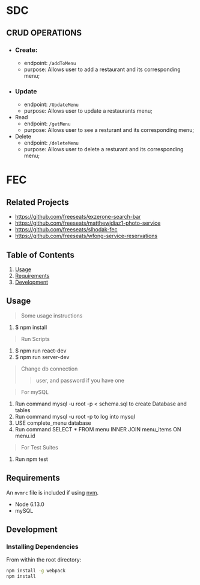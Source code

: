 # SDC

## CRUD OPERATIONS
- ### Create:
  - endpoint: `/addToMenu`
  - purpose: Allows user to add a restaurant and its corresponding menu;
- ### Update
   - endpoint: `/UpdateMenu`
   - purpose: Allows user to update a restaurants menu;
- Read
  - endpoint: `/getMenu`
  - purpose: Allows user to see a resturant and its corresponding menu;
- Delete
  - endpoint: `/deleteMenu`
  - purpose: Allows user to delete a resturant and its corresponding menu;

# FEC

## Related Projects

  - https://github.com/freeseats/exzerone-search-bar
  - https://github.com/freeseats/matthewjdiaz1-photo-service
  - https://github.com/freeseats/slhodak-fec
  - https://github.com/freeseats/wfong-service-reservations

## Table of Contents

1. [Usage](#Usage)
1. [Requirements](#requirements)
1. [Development](#development)

## Usage

> Some usage instructions
1. $ npm install
> Run Scripts
1. $ npm run react-dev
1. $ npm run server-dev

> Change db connection
>> user, and password if you have one

> For mySQL
1. Run command mysql -u root -p < schema.sql to create Database and tables
1. Run command mysql -u root -p to log into mysql
1. USE complete_menu database
1. Run command SELECT * FROM menu INNER JOIN menu_items ON menu.id

> For Test Suites
1. Run npm test
## Requirements

An `nvmrc` file is included if using [nvm](https://github.com/creationix/nvm).

- Node 6.13.0
- mySQL

## Development

### Installing Dependencies

From within the root directory:

```sh
npm install -g webpack
npm install
```

